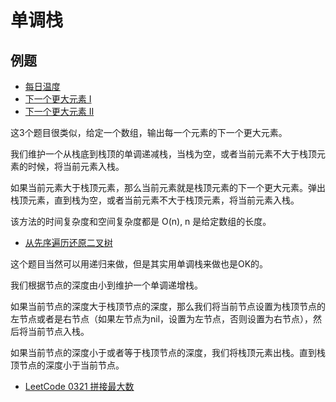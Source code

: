 # 单调栈

## 例题

- [每日温度](https://leetcode-cn.com/problems/daily-temperatures/)
- [下一个更大元素 I](https://leetcode-cn.com/problems/next-greater-element-i/)
- [下一个更大元素 II](https://leetcode-cn.com/problems/next-greater-element-ii/)

这3个题目很类似，给定一个数组，输出每一个元素的下一个更大元素。

我们维护一个从栈底到栈顶的单调递减栈，当栈为空，或者当前元素不大于栈顶元素的时候，将当前元素入栈。

如果当前元素大于栈顶元素，那么当前元素就是栈顶元素的下一个更大元素。弹出栈顶元素，直到栈为空，或者当前元素不大于栈顶元素，将当前元素入栈。

该方法的时间复杂度和空间复杂度都是 O(n), n 是给定数组的长度。

- [从先序遍历还原二叉树](https://leetcode-cn.com/problems/recover-a-tree-from-preorder-traversal/)

这个题目当然可以用递归来做，但是其实用单调栈来做也是OK的。

我们根据节点的深度由小到维护一个单调递增栈。

如果当前节点的深度大于栈顶节点的深度，那么我们将当前节点设置为栈顶节点的左节点或者是右节点（如果左节点为nil，设置为左节点，否则设置为右节点），然后将当前节点入栈。

如果当前节点的深度小于或者等于栈顶节点的深度，我们将栈顶元素出栈。直到栈顶节点的深度小于当前节点。

- [LeetCode 0321 拼接最大数](https://leetcode-cn.com/problems/create-maximum-number/)
